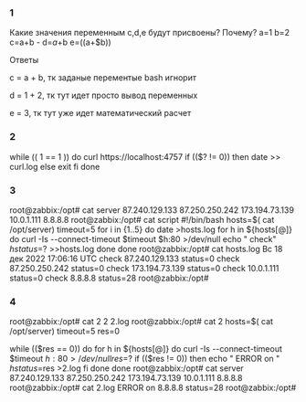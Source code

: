 ###  1
Какие значения переменным c,d,e будут присвоены? Почему?
a=1
b=2
c=a+b - 
d=$a+$b
e=$(($a+$b))

Ответы

c = a + b, тк заданые перементые bash игнорит

d = 1 + 2, тк тут идет просто вывод переменных 

e = 3, тк тут уже идет математический расчет 

### 2
 while (( 1 == 1 ))
    do
        curl https://localhost:4757
        if (($? != 0))
        then
            date >> curl.log
        else exit
        fi
   done

### 3

root@zabbix:/opt# cat server
87.240.129.133
87.250.250.242
173.194.73.139
10.0.1.111
8.8.8.8
root@zabbix:/opt# cat script
#!/bin/bash
hosts=$( cat /opt/server)
timeout=5
for i in {1..5}
do
date >hosts.log
    for h in ${hosts[@]}
    do
        curl -Is --connect-timeout $timeout $h:80 >/dev/null
        echo "    check" $h status=$? >>hosts.log
    done
done
root@zabbix:/opt# cat hosts.log
Вс 18 дек 2022 17:06:16 UTC
    check 87.240.129.133 status=0
    check 87.250.250.242 status=0
    check 173.194.73.139 status=0
    check 10.0.1.111 status=0
    check 8.8.8.8 status=28
root@zabbix:/opt#

### 4

root@zabbix:/opt# cat 2
2      2.log
root@zabbix:/opt# cat 2
hosts=$( cat /opt/server)
timeout=5
res=0

while (($res == 0))
do
    for h in ${hosts[@]}
    do
        curl -Is --connect-timeout $timeout $h:80 >/dev/null
        res=$?
        if (($res != 0))
        then
            echo "    ERROR on " $h status=$res >2.log
        fi
    done
done
root@zabbix:/opt# cat server
87.240.129.133
87.250.250.242
173.194.73.139
10.0.1.111
8.8.8.8
root@zabbix:/opt# cat 2.log
    ERROR on  8.8.8.8 status=28
root@zabbix:/opt#
